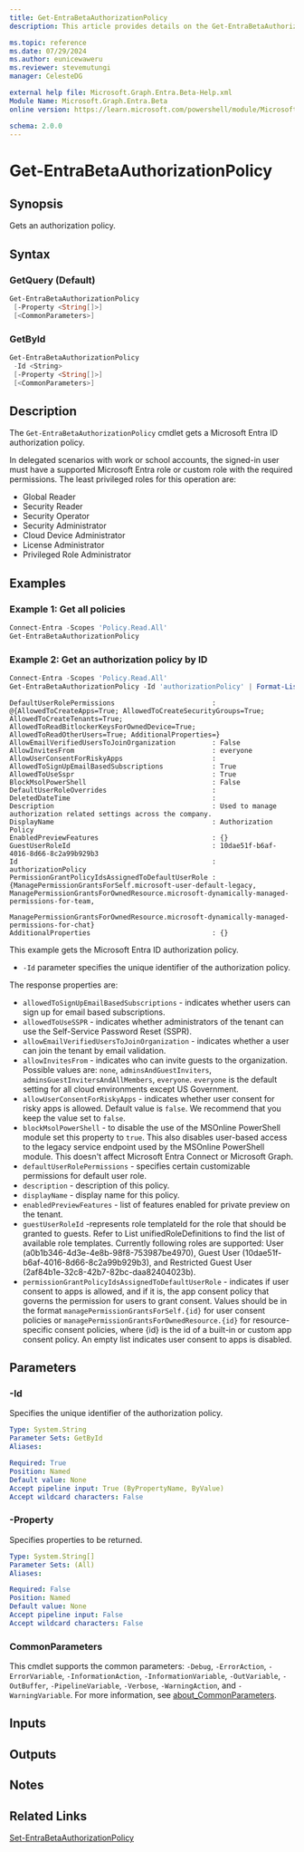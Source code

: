 ```yaml
---
title: Get-EntraBetaAuthorizationPolicy
description: This article provides details on the Get-EntraBetaAuthorizationPolicy command.

ms.topic: reference
ms.date: 07/29/2024
ms.author: eunicewaweru
ms.reviewer: stevemutungi
manager: CelesteDG

external help file: Microsoft.Graph.Entra.Beta-Help.xml
Module Name: Microsoft.Graph.Entra.Beta
online version: https://learn.microsoft.com/powershell/module/Microsoft.Graph.Entra.Beta/Get-EntraBetaAuthorizationPolicy

schema: 2.0.0
---
```


# Get-EntraBetaAuthorizationPolicy

## Synopsis

Gets an authorization policy.

## Syntax

### GetQuery (Default)

```powershell
Get-EntraBetaAuthorizationPolicy
 [-Property <String[]>]
 [<CommonParameters>]
```

### GetById

```powershell
Get-EntraBetaAuthorizationPolicy
 -Id <String>
 [-Property <String[]>]
 [<CommonParameters>]
```

## Description

The `Get-EntraBetaAuthorizationPolicy` cmdlet gets a Microsoft Entra ID authorization policy.

In delegated scenarios with work or school accounts, the signed-in user must have a supported Microsoft Entra role or custom role with the required permissions. The least privileged roles for this operation are:

- Global Reader  
- Security Reader  
- Security Operator  
- Security Administrator  
- Cloud Device Administrator  
- License Administrator  
- Privileged Role Administrator  

## Examples

### Example 1: Get all policies

```powershell
Connect-Entra -Scopes 'Policy.Read.All'
Get-EntraBetaAuthorizationPolicy
```

### Example 2: Get an authorization policy by ID

```powershell
Connect-Entra -Scopes 'Policy.Read.All'
Get-EntraBetaAuthorizationPolicy -Id 'authorizationPolicy' | Format-List
```

```Output
DefaultUserRolePermissions                        : @{AllowedToCreateApps=True; AllowedToCreateSecurityGroups=True; AllowedToCreateTenants=True; AllowedToReadBitlockerKeysForOwnedDevice=True; AllowedToReadOtherUsers=True; AdditionalProperties=}
AllowEmailVerifiedUsersToJoinOrganization         : False
AllowInvitesFrom                                  : everyone
AllowUserConsentForRiskyApps                      :
AllowedToSignUpEmailBasedSubscriptions            : True
AllowedToUseSspr                                  : True
BlockMsolPowerShell                               : False
DefaultUserRoleOverrides                          :
DeletedDateTime                                   :
Description                                       : Used to manage authorization related settings across the company.
DisplayName                                       : Authorization Policy
EnabledPreviewFeatures                            : {}
GuestUserRoleId                                   : 10dae51f-b6af-4016-8d66-8c2a99b929b3
Id                                                : authorizationPolicy
PermissionGrantPolicyIdsAssignedToDefaultUserRole : {ManagePermissionGrantsForSelf.microsoft-user-default-legacy, ManagePermissionGrantsForOwnedResource.microsoft-dynamically-managed-permissions-for-team,
                                                    ManagePermissionGrantsForOwnedResource.microsoft-dynamically-managed-permissions-for-chat}
AdditionalProperties                              : {}
```

This example gets the Microsoft Entra ID authorization policy.

- `-Id` parameter specifies the unique identifier of the authorization policy.

The response properties are:

- `allowedToSignUpEmailBasedSubscriptions` - indicates whether users can sign up for email based subscriptions.
- `allowedToUseSSPR` - indicates whether administrators of the tenant can use the Self-Service Password Reset (SSPR).
- `allowEmailVerifiedUsersToJoinOrganization` - indicates whether a user can join the tenant by email validation.
- `allowInvitesFrom` - indicates who can invite guests to the organization. Possible values are: `none`, `adminsAndGuestInviters`, `adminsGuestInvitersAndAllMembers`, `everyone`. `everyone` is the default setting for all cloud environments except US Government.
- `allowUserConsentForRiskyApps` - indicates whether user consent for risky apps is allowed. Default value is `false`. We recommend that you keep the value set to `false`.
- `blockMsolPowerShell` - to disable the use of the MSOnline PowerShell module set this property to `true`. This also disables user-based access to the legacy service endpoint used by the MSOnline PowerShell module. This doesn't affect Microsoft Entra Connect or Microsoft Graph.
- `defaultUserRolePermissions` - specifies certain customizable permissions for default user role.
- `description` - description of this policy.
- `displayName` - display name for this policy.
- `enabledPreviewFeatures` - list of features enabled for private preview on the tenant.
- `guestUserRoleId` -represents role templateId for the role that should be granted to guests. Refer to List unifiedRoleDefinitions to find the list of available role templates. Currently following roles are supported: User (a0b1b346-4d3e-4e8b-98f8-753987be4970), Guest User (10dae51f-b6af-4016-8d66-8c2a99b929b3), and Restricted Guest User (2af84b1e-32c8-42b7-82bc-daa82404023b).
- `permissionGrantPolicyIdsAssignedToDefaultUserRole` - indicates if user consent to apps is allowed, and if it is, the app consent policy that governs the permission for users to grant consent. Values should be in the format `managePermissionGrantsForSelf.{id}` for user consent policies or `managePermissionGrantsForOwnedResource.{id}` for resource-specific consent policies, where {id} is the id of a built-in or custom app consent policy. An empty list indicates user consent to apps is disabled.

## Parameters

### -Id

Specifies the unique identifier of the authorization policy.

```yaml
Type: System.String
Parameter Sets: GetById
Aliases:

Required: True
Position: Named
Default value: None
Accept pipeline input: True (ByPropertyName, ByValue)
Accept wildcard characters: False
```

### -Property

Specifies properties to be returned.

```yaml
Type: System.String[]
Parameter Sets: (All)
Aliases:

Required: False
Position: Named
Default value: None
Accept pipeline input: False
Accept wildcard characters: False
```

### CommonParameters

This cmdlet supports the common parameters: `-Debug`, `-ErrorAction`, `-ErrorVariable`, `-InformationAction`, `-InformationVariable`, `-OutVariable`, `-OutBuffer`, `-PipelineVariable`, `-Verbose`, `-WarningAction`, and `-WarningVariable`. For more information, see [about_CommonParameters](https://go.microsoft.com/fwlink/?LinkID=113216).

## Inputs

## Outputs

## Notes

## Related Links

[Set-EntraBetaAuthorizationPolicy](Set-EntraBetaAuthorizationPolicy.md)

